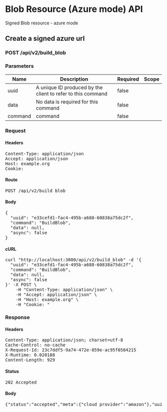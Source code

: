 # Blob Resource (Azure mode) API

Signed Blob resource - azure mode

## Create a signed azure url

### POST /api/v2/build_blob

### Parameters

| Name | Description | Required | Scope |
|------|-------------|----------|-------|
| uuid | A unique ID produced by the client to refer to this command | false |  |
| data | No data is required for this command | false |  |
| command |  command | false |  |

### Request

#### Headers

<pre>Content-Type: application/json
Accept: application/json
Host: example.org
Cookie: </pre>

#### Route

<pre>POST /api/v2/build_blob</pre>

#### Body

<pre>{
  "uuid": "e33cefd1-fac4-495b-a688-60838a75dc2f",
  "command": "BuildBlob",
  "data": null,
  "async": false
}</pre>

#### cURL

<pre class="request">curl &quot;http://localhost:3000/api/v2/build_blob&quot; -d &#39;{
  &quot;uuid&quot;: &quot;e33cefd1-fac4-495b-a688-60838a75dc2f&quot;,
  &quot;command&quot;: &quot;BuildBlob&quot;,
  &quot;data&quot;: null,
  &quot;async&quot;: false
}&#39; -X POST \
	-H &quot;Content-Type: application/json&quot; \
	-H &quot;Accept: application/json&quot; \
	-H &quot;Host: example.org&quot; \
	-H &quot;Cookie: &quot;</pre>

### Response

#### Headers

<pre>Content-Type: application/json; charset=utf-8
Cache-Control: no-cache
X-Request-Id: 23c7ddf5-9a74-472e-859e-ac95f0584215
X-Runtime: 0.020188
Content-Length: 929</pre>

#### Status

<pre>202 Accepted</pre>

#### Body

<pre>{"status":"accepted","meta":{"cloud_provider":"amazon"},"uuid":"e33cefd1-fac4-495b-a688-60838a75dc2f","data":{"fields":{"key":"direct_uploads/5455793b-bdf5-48d3-b5ae-bae5a007764c","success_action_status":"201","policy":"eyJleHBpcmF0aW9uIjoiMjAxOS0wMi0xM1QwMDoxMzoyOVoiLCJjb25kaXRpb25zIjpbeyJidWNrZXQiOiJldGFwaWRpcmVjdGJ1Y2tldHRlc3QifSx7ImtleSI6ImRpcmVjdF91cGxvYWRzLzU0NTU3OTNiLWJkZjUtNDhkMy1iNWFlLWJhZTVhMDA3NzY0YyJ9LHsic3VjY2Vzc19hY3Rpb25fc3RhdHVzIjoiMjAxIn0seyJ4LWFtei1jcmVkZW50aWFsIjoiYWNjZXNzS2V5MS8yMDE5MDIxMi91cy1lYXN0LTEvczMvYXdzNF9yZXF1ZXN0In0seyJ4LWFtei1hbGdvcml0aG0iOiJBV1M0LUhNQUMtU0hBMjU2In0seyJ4LWFtei1kYXRlIjoiMjAxOTAyMTJUMjMxMzI5WiJ9XX0=","x-amz-credential":"accessKey1/20190212/us-east-1/s3/aws4_request","x-amz-algorithm":"AWS4-HMAC-SHA256","x-amz-date":"20190212T231329Z","x-amz-signature":"68614eea822f17881327d70aa03b27a48256beda2cabe0e3eb3f447aea348a1c"},"url":"http://localhost:9000/etapidirectbuckettest"}}</pre>
